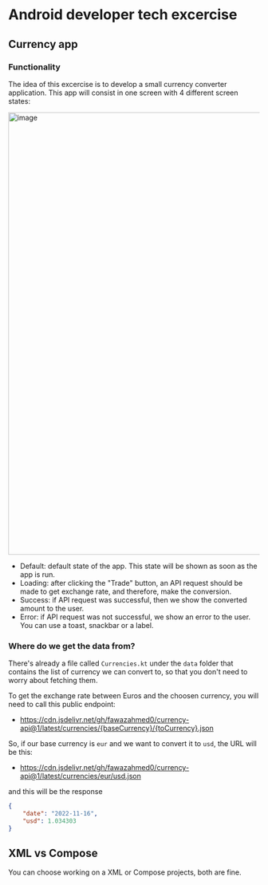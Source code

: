 # Android developer tech excercise

## Currency app

### Functionality

The idea of this excercise is to develop a small currency converter application. This app will consist in one screen with 4 different screen states:

<img width="887" alt="image" src="https://user-images.githubusercontent.com/13813905/202254958-d1a3a604-4eec-4aee-a27d-b35a4f4e82a0.png">

* Default: default state of the app. This state will be shown as soon as the app is run.
* Loading: after clicking the "Trade" button, an API request should be made to get exchange rate, and therefore, make the conversion.
* Success: if API request was successful, then we show the converted amount to the user.
* Error: if API request was not successful, we show an error to the user. You can use a toast, snackbar or a label.

### Where do we get the data from?

There's already a file called `Currencies.kt` under the `data` folder that contains the list of currency we can convert to, so that you don't need to worry about fetching them.

To get the exchange rate between Euros and the choosen currency, you will need to call this public endpoint: 
* https://cdn.jsdelivr.net/gh/fawazahmed0/currency-api@1/latest/currencies/{baseCurrency}/{toCurrency}.json

So, if our base currency is `eur` and we want to convert it to `usd`, the URL will be this:
* https://cdn.jsdelivr.net/gh/fawazahmed0/currency-api@1/latest/currencies/eur/usd.json

and this will be the response

```json
{
    "date": "2022-11-16",
    "usd": 1.034303
}
```

## XML vs Compose

You can choose working on a XML or Compose projects, both are fine.


